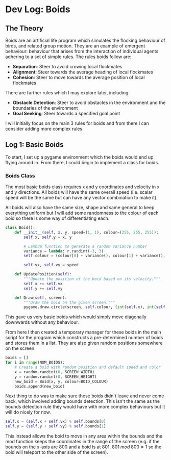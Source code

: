 # Dev Log: Boids

## The Theory
Boids are an artificial life program which simulates the flocking behaviour of birds, and related group motion. They are an example of emergent behaviour: behaviour that arises from the interaction of individual agents adhering to a set of simple rules. The rules boids follow are:
- **Separation**: Steer to avoid crowing local flockmates
- **Alignment**: Steer towards the average heading of local flockmates
- **Cohesion**: Steer to move towards the average position of local flockmates

There are further rules which I may explore later, including:
- **Obstacle Detection**: Steer to avoid obstacles in the environment and the boundaries of the environment
- **Goal Seeking**: Steer towards a specified goal point

I will initially focus on the main 3 rules for boids and from there I can consider adding more complex rules.

## Log 1: Basic Boids
To start, I set up a pygame environment which the boids would end up flying around in. From there, I could begin to implement a class for boids.

### Boids Class
The most basic boids class requires x and y coordinates and velocity in x and y directions. All boids will have the same overall speed (i.e. scalar speed will be the same but can have any vector combination to make it).

All boids will also have the same size, shape and same general to keep everything uniform but I will add some randomness to the colour of each boid so there is some way of differentiating each.

```python
class Boid():
    def __init__(self, x, y, speed=(1, 1), colour=(255, 255, 255)):
        self.x, self.y = x, y

        # Lambda function to generate a random variance number
        variance = lambda: r.randint(-3, 3)
        self.colour = (colour[0] + variance(), colour[1] + variance(), colour[2] + variance())

        self.vx, self.vy = speed

    def UpdatePosition(self):
        """Update the position of the boid based on its velocity."""
        self.x += self.vx
        self.y += self.vy

    def Draw(self, screen):
        """Draw the boid on the given screen."""
        pygame.draw.circle(screen, self.colour, (int(self.x), int(self.y)), 5)
```

This gave us very basic boids which would simply move diagonally downwards without any behaviour.

From here I then created a temporary manager for these boids in the main script for the program which constructs a pre-determined number of boids and stores them in a list. They are also given random positions somewhere on the screen.

```python
boids = []
for i in range(NUM_BOIDS):
    # Create a boid with random position and default speed and color
    x = random.randint(0, SCREEN_WIDTH)
    y = random.randint(0, SCREEN_HEIGHT)
    new_boid = Boid(x, y, colour=BOID_COLOUR)
    boids.append(new_boid)
```

Next thing to do was to make sure these boids didn't leave and never come back, which involved adding bounds detection. This isn't the same as the bounds detection rule they would have with more complex behaviours but it will do nicely for now.

```python
self.x = (self.x + self.vx) % self.bounds[0]
self.y = (self.y + self.vy) % self.bounds[1]
```

This instead allows the boid to move in any area within the bounds and the mod function keeps the coordinates in the range of the screen (e.g. if the bounds on the $x$-axis are 800 and a boid is at 801, $801 \; mod \; 800 = 1$ so the boid will teleport to the other side of the screen).